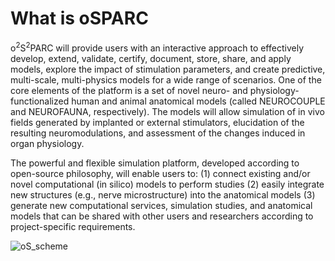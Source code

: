 # What is oSPARC

o<sup>2</sup>S<sup>2</sup>PARC will provide users with an interactive approach to effectively develop, extend, validate, certify, document, store, share, and apply models, explore the impact of stimulation parameters, and create predictive, multi-scale, multi-physics models for a wide range of scenarios. One of the core elements of the platform is a set of novel neuro- and physiology-functionalized human and animal anatomical models (called NEUROCOUPLE and NEUROFAUNA, respectively). The models will allow simulation of in vivo fields generated by implanted or external stimulators, elucidation of the resulting neuromodulations, and assessment of the changes induced in organ physiology.

The powerful and flexible simulation platform, developed according to open-source philosophy, will enable users to:
(1) connect existing and/or novel computational (in silico) models to perform studies
(2) easily integrate new structures (e.g., nerve microstructure) into the anatomical models
(3) generate new computational services, simulation studies, and anatomical models that can be shared with other users and researchers according to project-specific requirements.

![oS_scheme](https://user-images.githubusercontent.com/32800795/60989473-69d33b80-a346-11e9-91ee-25fd52b8315a.jpg)
